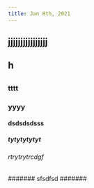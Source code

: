 ```yaml
---
title: Jan 8th, 2021
---
```


##
## jjjjjjjjjjjjjjjj
##
## h
##
##
##
##
##
##
##
##
##
##
##
##
##
##
##
### tttt
### yyyy
#### dsdsdsdsss
##### tytytytytyt
###### rtrytrytrcdgf
####### sfsdfsd
#######

